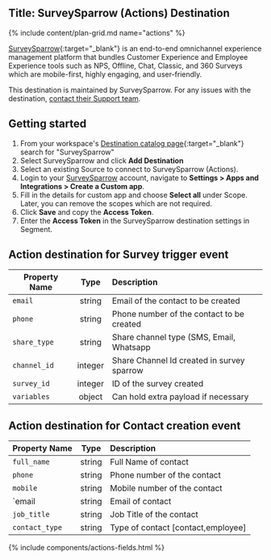 Title: SurveySparrow (Actions) Destination
---
{% include content/plan-grid.md name="actions" %}

[SurveySparrow](https://surveysparrow.com/?utm_source=segmentio&utm_medium=docs&utm_campaign=partners){:target="_blank"} is an end-to-end omnichannel experience management platform that bundles Customer Experience and Employee Experience tools such as NPS, Offline, Chat, Classic, and 360 Surveys which are mobile-first, highly engaging, and user-friendly. 

This destination is maintained by SurveySparrow. For any issues with the destination, [contact their Support team](mailto:support@surveysparrow.com).

## Getting started

1. From your workspace's [Destination catalog page](https://app.segment.com/goto-my-workspace/destinations/catalog){:target="_blank"} search for "SurveySparrow"
2. Select SurveySparrow and click **Add Destination**
3. Select an existing Source to connect to SurveySparrow (Actions).
4. Login to your [SurveySparrow](https://app.surveysparrow.com/) account, navigate to **Settings > Apps and Integrations > Create a Custom app**.
5. Fill in the details for custom app and choose **Select all** under Scope. Later, you can remove the scopes which are not required.
6. Click **Save** and copy the **Access Token**.
7. Enter the **Access Token** in the SurveySparrow destination settings in Segment.

## Action destination for Survey trigger event

| Property Name          | Type          | Description                           |
| ------------- |:-------------:| :-----                                      |
| `email`         | string        | Email of the contact to be created          |
| `phone`         | string        | Phone number of the contact to be created   |
| `share_type`    | string        | Share channel type (SMS, Email, Whatsapp    |
| `channel_id`    | integer       | Share Channel Id created in survey sparrow  |
| `survey_id`     | integer       | ID of the survey created                    |
| `variables`     | object        | Can hold extra payload if necessary         |


## Action destination for Contact creation event

| Property Name    | Type          | Description                    |
| ------------- |:-------------:| :-----                         |
| `full_name`     | string        | Full Name of contact           |
| `phone`         | string        | Phone number of the contact    |
| `mobile`        | string        | Mobile number of the contact   |
| `email         | string        | Email of contact               |
| `job_title`     | string        | Job Title of the contact       |
| `contact_type`  | string        | Type of contact [contact,employee] |



{% include components/actions-fields.html %}